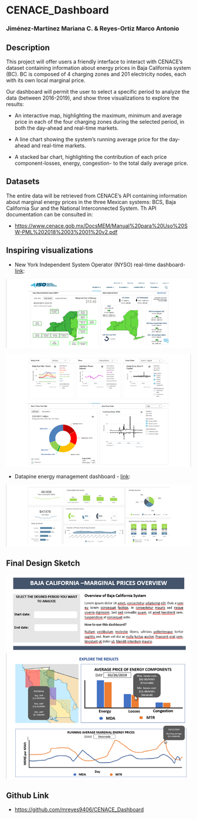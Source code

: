 # CENACE_Dashboard
### Jiménez-Martínez Mariana C. & Reyes-Ortiz Marco Antonio

## Description
This project will offer users a friendly interface to interact with CENACE’s dataset containing information about energy prices in Baja California system (BC). BC is composed of 4 charging zones and 201 electricity nodes, each with its own local marginal price. 

Our dashboard will permit the user to select a specific period to analyze the data (between 2016-2019), and show three visualizations to explore the results:

* An interactive map, highlighting the maximum, minimum and average price in each of the four charging zones during the selected period,    in both the day-ahead and real-time markets. 

* A line chart showing the system’s running average price for the day-ahead and real-time markets.
  
* A stacked bar chart, highlighting the contribution of each price component-losses, energy, congestion- to the total daily average       price.

## Datasets
The entire data will be retrieved from CENACE’s API containing information about marginal energy prices in the three Mexican systems: BCS, Baja California Sur and the National Interconnected System. Th API documentation can be consulted in:

* https://www.cenace.gob.mx/DocsMEM/Manual%20para%20Uso%20SW-PML%202018%2003%2001%20v2.pdf

## Inspiring visualizations

* New York Independent System Operator (NYSO) real-time dashboard- [link](https://www.nyiso.com/real-time-dashboard):

![NYSO Dashboard 1](https://github.com/mreyes9406/CENACE_Dashboard/blob/master/Images/Image_1.png)

![NYSO Dashboard 2](https://github.com/mreyes9406/CENACE_Dashboard/blob/master/Images/Image_2.png)

* Datapine energy management dashboard - [link](https://www.datapine.com/dashboard-examples-and-templates/energy):

![Datapine Dashboard 1](https://github.com/mreyes9406/CENACE_Dashboard/blob/master/Images/Image_3.png)

## Final Design Sketch

![Final Dashboard 1](https://github.com/mreyes9406/CENACE_Dashboard/blob/master/Images/Image_4.png)
![Final Dashboard 2](https://github.com/mreyes9406/CENACE_Dashboard/blob/master/Images/Image_5.png)

## Github Link

* https://github.com/mreyes9406/CENACE_Dashboard
